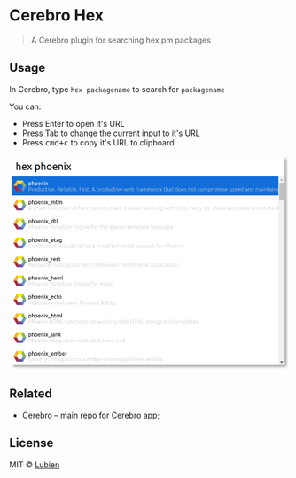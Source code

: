 # Cerebro Hex

> A Cerebro plugin for searching hex.pm packages

## Usage

In Cerebro, type `hex packagename` to search for `packagename`

You can:

* Press Enter to open it's URL
* Press Tab to change the current input to it's URL
* Press <kbd>cmd+c</kbd> to copy it's URL to clipboard

![](screenshot.png)

## Related

* [Cerebro](http://github.com/KELiON/cerebro) – main repo for Cerebro app;

## License

MIT © [Lubien](http://lubien.me)
